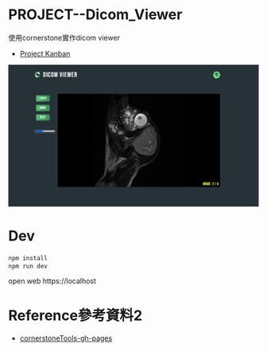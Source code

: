 # PROJECT--Dicom_Viewer
使用cornerstone實作dicom viewer

- [Project Kanban](https://github.com/users/cabie8399/projects/2)


![](./img/0001.jpg)


# Dev

```
npm install
npm run dev
```

open web https://localhost



# Reference參考資料2

- [cornerstoneTools-gh-pages](https://github.com/cornerstonejs/cornerstoneTools/tree/gh-pages)
